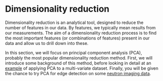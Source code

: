 # Dimensionality reduction

Dimensionality reduction is an analytical tool, designed to reduce the number of features in our data. 
By features, we typically mean results from our measurements. 
The aim of a dimensionality reduction process is to find the most important features (or combinations of features) present in our data and allow us to drill down into these. 

In this section, we will focus on principal component analysis (PCA), probably the most popular dimensionality reduction method. 
First, we will introduce some background of this method, before looking in detail at an [example](./example) of applying PCA to a multi-variate dataset. 
Finally, you will be given the chance to try PCA for edge detection on some [neutron imaging data](./example).